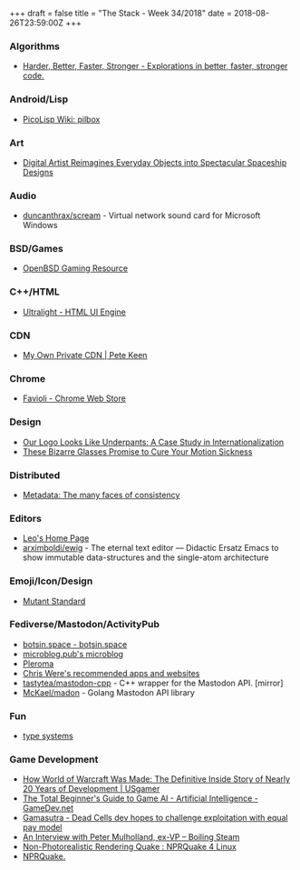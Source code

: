 +++
draft = false
title = "The Stack - Week 34/2018"
date = 2018-08-26T23:59:00Z
+++

### Algorithms

 - [Harder, Better, Faster, Stronger - Explorations in better, faster, stronger code.][Harderbetterfasterstrongerexpl195]

[Harderbetterfasterstrongerexpl195]: https://hbfs.wordpress.com/



### Android/Lisp

 - [PicoLisp Wiki: pilbox][Picolispwikipilbox769]

[Picolispwikipilbox769]: https://picolisp.com/wiki/?pilbox



### Art

 - [Digital Artist Reimagines Everyday Objects into Spectacular Spaceship Designs][Digitalartistreimagineseveryda621]

[Digitalartistreimagineseveryda621]: https://mymodernmet.com/spaceship-designs-digital-artist-eric-geusz/



### Audio

 - [duncanthrax/scream][Duncanthraxscreamvirtualnetwor424] - Virtual network sound card for Microsoft Windows

[Duncanthraxscreamvirtualnetwor424]: https://github.com/duncanthrax/scream



### BSD/Games

 - [OpenBSD Gaming Resource][Openbsdgamingresource194]

[Openbsdgamingresource194]: https://mrsatterly.com/openbsd_games.html



### C++/HTML

 - [Ultralight - HTML UI Engine][Ultralighthtmluiengine108]

[Ultralighthtmluiengine108]: https://ultralig.ht/



### CDN

 - [My Own Private CDN | Pete Keen][Myownprivatecdnpetekeen447]

[Myownprivatecdnpetekeen447]: https://www.petekeen.net/my-own-private-cdn



### Chrome

 - [Favioli - Chrome Web Store][Faviolichromewebstore242]

[Faviolichromewebstore242]: https://chrome.google.com/webstore/detail/favioli/pnoookpoipfmadlpkijnboajfklplgbe



### Design

 - [Our Logo Looks Like Underpants: A Case Study in Internationalization][Ourlogolookslikeunderpantsacas973]
 - [These Bizarre Glasses Promise to Cure Your Motion Sickness][Thesebizarreglassespromisetocu450]

[Ourlogolookslikeunderpantsacas973]: https://blog.rjmetrics.com/2013/10/09/our-logo-looks-like-underpants-a-case-study-in-internationalization/
[Thesebizarreglassespromisetocu450]: https://gizmodo.com/these-bizarre-glasses-promise-to-cure-your-motion-sickn-1827479936



### Distributed

 - [Metadata: The many faces of consistency][Metadatathemanyfacesofconsiste265]

[Metadatathemanyfacesofconsiste265]: http://muratbuffalo.blogspot.com/2018/08/the-many-faces-of-consistency.html



### Editors

 - [Leo's Home Page][Leoshomepage482]
 - [arximboldi/ewig][Arximboldiewigtheeternaltexted922] - The eternal text editor — Didactic Ersatz Emacs to show immutable data-structures and the single-atom architecture

[Leoshomepage482]: https://www.leoeditor.com/
[Arximboldiewigtheeternaltexted922]: https://github.com/arximboldi/ewig



### Emoji/Icon/Design

 - [Mutant Standard][Mutantstandard681]

[Mutantstandard681]: https://mutant.tech/



### Fediverse/Mastodon/ActivityPub

 - [botsin.space - botsin.space][Botsinspacebotsinspace368]
 - [microblog.pub's microblog][Microblogpubsmicroblog114]
 - [Pleroma][Pleroma485]
 - [Chris Were's recommended apps and websites][Chrisweresrecommendedappsandwe718]
 - [tastytea/mastodon-cpp][Tastyteamastodoncppcwrapperfor663] - C++ wrapper for the Mastodon API. [mirror]
 - [McKael/madon][Mckaelmadongolangmastodonapili973] - Golang Mastodon API library

[Botsinspacebotsinspace368]: https://botsin.space/about
[Microblogpubsmicroblog114]: https://microblog.pub/
[Pleroma485]: https://pleroma.social/
[Chrisweresrecommendedappsandwe718]: https://chriswere.neocities.org/links.html#mastodon
[Tastyteamastodoncppcwrapperfor663]: https://github.com/tastytea/mastodon-cpp
[Mckaelmadongolangmastodonapili973]: https://github.com/McKael/madon



### Fun

 - [type systems][Typesystems852]

[Typesystems852]: http://type.systems/



### Game Development

 - [How World of Warcraft Was Made: The Definitive Inside Story of Nearly 20 Years of Development | USgamer][Howworldofwarcraftwasmadethede132]
 - [The Total Beginner's Guide to Game AI - Artificial Intelligence - GameDev.net][Thetotalbeginnersguidetogameai505]
 - [Gamasutra - Dead Cells dev hopes to challenge exploitation with equal pay model][Gamasutradeadcellsdevhopestoch403]
 - [An Interview with Peter Mulholland, ex-VP – Boiling Steam][Aninterviewwithpetermulholland582]
 - [Non-Photorealistic Rendering Quake : NPRQuake 4 Linux][Nonphotorealisticrenderingquak103]
 - [NPRQuake.][Nprquake635]

[Howworldofwarcraftwasmadethede132]: https://www.usgamer.net/articles/how-world-of-warcraft-was-made-the-inside-story
[Thetotalbeginnersguidetogameai505]: https://www.gamedev.net/articles/programming/artificial-intelligence/the-total-beginners-guide-to-game-ai-r4942/
[Gamasutradeadcellsdevhopestoch403]: http://www.gamasutra.com/view/news/322976/Dead_Cells_dev_hopes_to_challenge_exploitation_with_equal_pay_model.php
[Aninterviewwithpetermulholland582]: https://boilingsteam.com/an-interview-with-peter-mulholland-ex-vp/
[Nonphotorealisticrenderingquak103]: https://www.youtube.com/watch?v=PMpx3pupMKg
[Nprquake635]: https://research.cs.wisc.edu/graphics/Gallery/NPRQuake/whatIsIt.html
